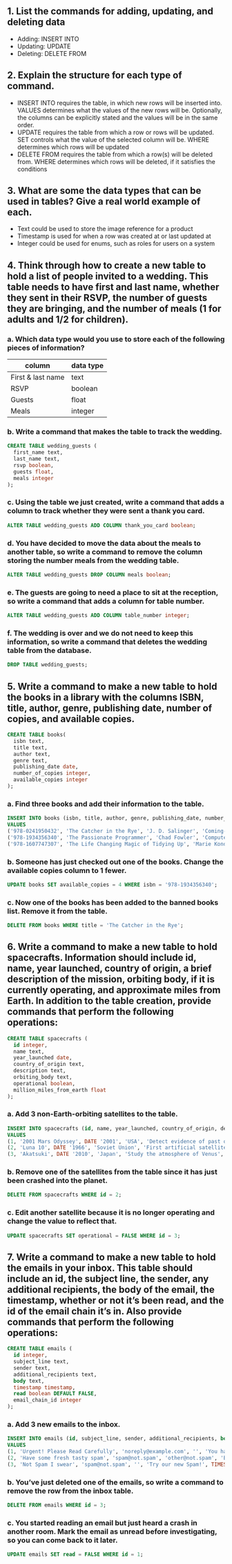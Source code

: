 ## 1. List the commands for adding, updating, and deleting data
- Adding: INSERT INTO
- Updating: UPDATE
- Deleting: DELETE FROM

## 2. Explain the structure for each type of command.
- INSERT INTO requires the table, in which new rows will be inserted into. VALUES determines what the values of the new rows will be. Optionally, the columns can be explicitly stated and the values will be in the same order.
- UPDATE requires the table from which a row or rows will be updated. SET controls what the value of the selected column will be. WHERE determines which rows will be updated
- DELETE FROM requires the table from which a row(s) will be deleted from. WHERE determines which rows will be deleted, if it satisfies the conditions

## 3. What are some the data types that can be used in tables? Give a real world example of each.
- Text could be used to store the image reference for a product
- Timestamp is used for when a row was created at or last updated at
- Integer could be used for enums, such as roles for users on a system

## 4. Think through how to create a new table to hold a list of people invited to a wedding. This table needs to have first and last name, whether they sent in their RSVP, the number of guests they are bringing, and the number of meals (1 for adults and 1/2 for children).

### a. Which data type would you use to store each of the following pieces of information?
| column            | data type |
| ----------------- | --------- |
| First & last name | text      |
| RSVP              | boolean   |
| Guests            | float     |
| Meals             | integer   |

### b. Write a command that makes the table to track the wedding.

```sql
CREATE TABLE wedding_guests (
  first_name text,
  last_name text,
  rsvp boolean,
  guests float,
  meals integer
);
```
### c. Using the table we just created, write a command that adds a column to track whether they were sent a thank you card.

```sql
ALTER TABLE wedding_guests ADD COLUMN thank_you_card boolean;
```

### d. You have decided to move the data about the meals to another table, so write a command to remove the column storing the number meals from the wedding table.

```sql
ALTER TABLE wedding_guests DROP COLUMN meals boolean;
```

### e. The guests are going to need a place to sit at the reception, so write a command that adds a column for table number.

```sql
ALTER TABLE wedding_guests ADD COLUMN table_number integer;
```

### f. The wedding is over and we do not need to keep this information, so write a command that deletes the wedding table from the database.

```sql
DROP TABLE wedding_guests;
```

## 5. Write a command to make a new table to hold the books in a library with the columns ISBN, title, author, genre, publishing date, number of copies, and available copies.

```sql
CREATE TABLE books(
  isbn text,
  title text,
  author text,
  genre text,
  publishing_date date,
  number_of_copies integer,
  available_copies integer
);
```

### a. Find three books and add their information to the table.
```sql
INSERT INTO books (isbn, title, author, genre, publishing_date, number_of_copies, available_copies)
VALUES
('978-0241950432', 'The Catcher in the Rye', 'J. D. Salinger', 'Coming-of-age fiction', DATE '1951', 10, 10),
('978-1934356340', 'The Passionate Programmer', 'Chad Fowler', 'Computer Science', DATE '2009', 5, 5),
('978-1607747307', 'The Life Changing Magic of Tidying Up', 'Marie Kondō', 'Self-help', DATE '2014', 15, 3);
```

### b. Someone has just checked out one of the books. Change the available copies column to 1 fewer.

```sql
UPDATE books SET available_copies = 4 WHERE isbn = '978-1934356340';
```

### c. Now one of the books has been added to the banned books list. Remove it from the table.

```sql
DELETE FROM books WHERE title = 'The Catcher in the Rye';
```

## 6. Write a command to make a new table to hold spacecrafts. Information should include id, name, year launched, country of origin, a brief description of the mission, orbiting body, if it is currently operating, and approximate miles from Earth. In addition to the table creation, provide commands that perform the following operations:

```sql
CREATE TABLE spacecrafts (
  id integer,
  name text,
  year_launched date,
  country_of_origin text,
  description text,
  orbiting_body text,
  operational boolean,
  million_miles_from_earth float
);
```

### a. Add 3 non-Earth-orbiting satellites to the table.
```sql
INSERT INTO spacecrafts (id, name, year_launched, country_of_origin, description, orbiting_body, operational, million_miles_from_earth)
VALUES
(1, '2001 Mars Odyssey', DATE '2001', 'USA', 'Detect evidence of past or present water and ice', 'Mars', TRUE, 2),
(2, 'Luna 10', DATE '1966', 'Soviet Union', 'First artificial satellite of the moon', 'Moon', FALSE, 0.238),
(3, 'Akatsuki', DATE '2010', 'Japan', 'Study the atmosphere of Venus', 'Venus', TRUE, 162);
```

### b. Remove one of the satellites from the table since it has just been crashed into the planet.

```sql
DELETE FROM spacecrafts WHERE id = 2;
```

### c. Edit another satellite because it is no longer operating and change the value to reflect that.

```sql
UPDATE spacecrafts SET operational = FALSE WHERE id = 3;
```

## 7. Write a command to make a new table to hold the emails in your inbox. This table should include an id, the subject line, the sender, any additional recipients, the body of the email, the timestamp, whether or not it’s been read, and the id of the email chain it’s in. Also provide commands that perform the following operations:

```sql
CREATE TABLE emails (
  id integer,
  subject_line text,
  sender text,
  additional_recipients text,
  body text,
  timestamp timestamp,
  read boolean DEFAULT FALSE,
  email_chain_id integer
);
```

### a. Add 3 new emails to the inbox.

```sql
INSERT INTO emails (id, subject_line, sender, additional_recipients, body, timestamp, email_chain_id)
VALUES
(1, 'Urgent! Please Read Carefully', 'noreply@example.com', '', 'You have been selected to participate in the...', TIMESTAMP '2018-12-30 10:00:15', NULL),
(2, 'Have some fresh tasty spam', 'spam@not.spam', 'other@not.spam', 'By reading this email, you have made a great choice...', TIMESTAMP '2018-12-31 23:59:00', FALSE, NULL),
(3, 'Not Spam I swear', 'spam@not.spam', '', 'Try our new Spam!', TIMESTAMP '2019-1-1 00:00:01', FALSE, 2);
```

### b. You’ve just deleted one of the emails, so write a command to remove the row from the inbox table.

```sql
DELETE FROM emails WHERE id = 3;
```

### c. You started reading an email but just heard a crash in another room. Mark the email as unread before investigating, so you can come back to it later.

```sql
UPDATE emails SET read = FALSE WHERE id = 1;
```
